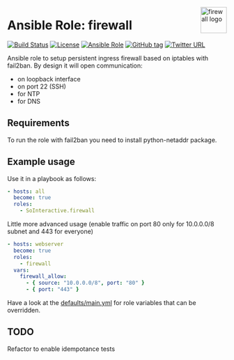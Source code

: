 <p><img src="http://www.kvmtechnologia.hu/images/stories/firewall.jpg" alt="firewall logo" title="firewall" align="right" height="60" /></p>

Ansible Role: firewall
======================

[![Build Status](https://travis-ci.org/SoInteractive/ansible-firewall.svg?branch=master)](https://travis-ci.org/SoInteractive/ansible-firewall) [![License](https://img.shields.io/badge/license-MIT%20License-brightgreen.svg)](https://opensource.org/licenses/MIT) [![Ansible Role](https://img.shields.io/badge/ansible%20role-SoInteractive.firewall-blue.svg)](https://galaxy.ansible.com/SoInteractive/firewall/) [![GitHub tag](https://img.shields.io/github/tag/sointeractive/ansible-firewall.svg)](https://github.com/SoInteractive/ansible-firewall/tags) [![Twitter URL](https://img.shields.io/twitter/follow/sointeractive.svg?style=social&label=Follow%20%40SoInteractive)](https://twitter.com/sointeractive)

Ansible role to setup persistent ingress firewall based on iptables with fail2ban.
By design it will open communication:
  - on loopback interface
  - on port 22 (SSH)
  - for NTP
  - for DNS

Requirements
------------

To run the role with fail2ban you need to install python-netaddr package.

Example usage
-------------

Use it in a playbook as follows:
```yaml
- hosts: all
  become: true
  roles:
    - SoInteractive.firewall
```

Little more advanced usage (enable traffic on port 80 only for 10.0.0.0/8 subnet and 443 for everyone)
```yaml
- hosts: webserver
  become: true
  roles:
    - firewall
  vars:
    firewall_allow:
      - { source: "10.0.0.0/8", port: "80" }
      - { port: "443" }
```

Have a look at the [defaults/main.yml](defaults/main.yml) for role variables
that can be overridden.

TODO
----

Refactor to enable idempotance tests
